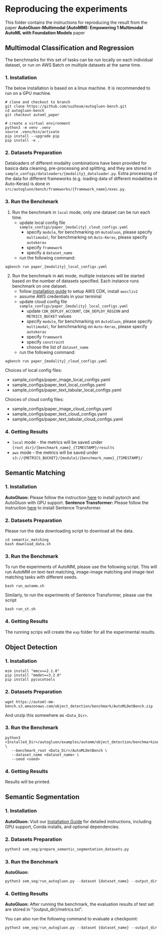 # Reproducing the experiments
This folder contains the instructions for reproducing the result from the paper **AutoGluon-Multimodal (AutoMM): Empowering 1 Multimodal AutoML with Foundation Models** paper

## Multimodal Classification and Regression
The benchmarks for this set of tasks can be run locally on each individual dataset, or run on AWS Batch on multiple datasets at the same time.
### 1. Installation
The below installation is based on a linux machine. It is recommended to run on a GPU machine. 

```
# clone and checkout to branch
git clone https://github.com/suzhoum/autogluon-bench.git
cd autogluon-bench
git checkout automl_paper

# create a virtual environment
python3 -m venv .venv
source .venv/bin/activate
pip install --upgrade pip
pip install -e .
```
### 2. Datasets Preparation
Dataloaders of different modality combinations have been provided for basica data cleaning, pre-processing and splitting, and they are stored in `sample_configs/dataloaders/{modality}_dataloader.py`. Extra processing of the data for different frameworks (e.g. loading data of different modalities in Auto-Keras) is done in `src/autogluon/bench/frameworks/{framework_name}/exec.py`. 
### 3. Run the Benchmark
1. Run the benchmark in `local` mode, only one dataset can be run each time.
    - update local config file `sample_configs/paper_{modality}_cloud_configs.yaml`
        - specify `module`, for benchmarking on `AutoGluon`, please specify `multimodal`; for benchmarking on `Auto-Keras`, please specify `autokeras`
        - specify `framework`
        - specify a `dataset_name`
    - run the following command:

```
agbench run paper_{modality}_local_configs.yaml
```

2. Run the benchmark in `AWS` mode, multiple instances will be started based on the number of datasets specified. Each instance runs benchmark on one dataset.
    - follow [installation guide](https://github.com/autogluon/autogluon-bench?tab=readme-ov-file#run-benchmarks-on-aws) to setup AWS CDK, install `awscliv2`
    - assume AWS credentials in your terminal
    - update cloud config file `sample_configs/paper_{modality}_local_configs.yaml`
        - update `CDK_DEPLOY_ACCOUNT`, `CDK_DEPLOY_REGION` and `METRICS_BUCKET` values
        - specify `module`, for benchmarking on `AutoGluon`, please specify `multimodal`; for benchmarking on `Auto-Keras`, please specify `autokeras`
        - specify `framework`
        - specify `constraint`
        - choose the list of `dataset_name`
    - run the following command:

```
agbench run paper_{modality}_cloud_configs.yaml
```

Choices of local config files:

- sample_configs/paper_image_local_configs.yaml
- sample_configs/paper_text_local_configs.yaml
- sample_configs/paper_text_tabular_local_configs.yaml

Choices of cloud config files:

- sample_configs/paper_image_cloud_configs.yaml
- sample_configs/paper_text_cloud_configs.yaml
- sample_configs/paper_text_tabular_cloud_configs.yaml


### 4. Getting Results
- `local` mode - the metrics will be saved under `{root_dir}/{benchmark_name}_{TIMESTAMP}/results`
- `aws` mode - the metrics will be saved under `s3://{METRICS_BUCKET}/{module}/{benchmark_name}_{TIMESTAMP}/`

## Semantic Matching
### 1. Installation
**AutoGluon:**
Please follow the instruction [here](https://auto.gluon.ai/stable/install.html) to install pytorch and AutoGluon with GPU support.
**Sentence Transformer:**
Please follow the instruction [here](https://www.sbert.net/docs/installation.html#install-sentencetransformers) to install Sentence Transformer.
### 2. Datasets Preparation
Please run the data downloading script to download all the data.
```
cd semantic_matching
bash download_data.sh
```
### 3. Run the Benchmark
To run the experiments of AutoMM, please use the following script. This will run AutoMM on text-text matching, image-image matching and image-text matching tasks with different seeds.
```
bash run_automm.sh
```
Similarly, to run the experiments of Sentence Transformer, please use the script
```
bash run_st.sh
```
### 4. Getting Results
The running scrips will create the `exp` folder for all the experimental results.

## Object Detection
### 1. Installation
```
mim install "mmcv==2.1.0"
pip install "mmdet==3.2.0"
pip install pycocotools
```
### 2. Datasets Preparation
```
wget https://automl-mm-bench.s3.amazonaws.com/object_detection/benchmark/AutoMLDetBench.zip
```
And unzip this somewhere as `<Data_Dir>`.
### 3. Run the Benchmark
```
python3 <Installed_Dir>/autogluon/examples/automm/object_detection/benchmarking.py \
   --benchmark_root <Data_Dir>/AutoMLDetBench \
   --dataset_name <dataset_name> \
   --seed <seed>
```
### 4. Getting Results
Results will be printed.

## Semantic Segmentation

### 1. Installation
**AutoGluon:**
Visit our [Installation Guide](https://auto.gluon.ai/stable/install.html) for detailed instructions, including GPU support, Conda installs, and optional dependencies.

### 2. Datasets Preparation
```python
python3 sem_seg/prepare_semantic_segmentation_datasets.py
```

### 3. Run the Benchmark
**AutoGluon:**
```python
python3 sem_seg/run_autogluon.py --dataset {dataset_name} --output_dir {output_dir} --seed {seed}
```

### 4. Getting Results
**AutoGluon:**
After running the benchmark, the evaluation results of test set are stored in "{output_dir}/metrics.txt".

You can also run the following command to evaluate a checkpoint:
```python
python3 sem_seg/run_autogluon.py --dataset {dataset_name} --output_dir {output_dir} --ckpt_path {ckpt_path} --eval
```



